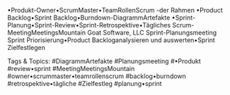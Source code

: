 •Produkt-Owner•ScrumMaster•TeamRollenScrum -der Rahmen
•Product Backlog•Sprint Backlog•Burndown-DiagrammArtefakte
•Sprint-Planung•Sprint-Review•Sprint-Retrospektive•Tägliches Scrum-MeetingMeetingsMountain Goat Software, LLC
Sprint-Planungsmeeting
Sprint Priorisierung•Product Backloganalysieren und auswerten•Sprint Zielfestlegen

   Tags & Topics:
   #DiagrammArtefakte
   #Planungsmeeting
   #•Produkt
   #review•sprint
   #MeetingMeetingsMountain
   #owner•scrummaster•teamrollenscrum
   #backlog•burndown
   #retrospektive•tägliche
   #Zielfestleg
   #planung•sprint